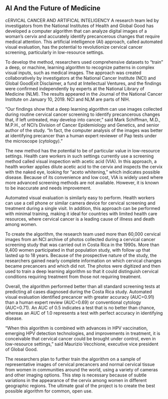 ## AI And the Future of Medicine
cERVICAL CANCER AND ARTIFICAL INTELIGENCY 
A research team led by investigators from the National Institutes of Health and Global Good has developed a computer algorithm that can analyze digital images of a woman’s cervix and accurately identify precancerous changes that require medical attention. This artificial intelligence (AI) approach, called automated visual evaluation, has the potential to revolutionize cervical cancer screening, particularly in low-resource settings.

To develop the method, researchers used comprehensive datasets to “train” a deep, or machine, learning algorithm to recognize patterns in complex visual inputs, such as medical images. The approach was created collaboratively by investigators at the National Cancer Institute (NCI) and Global GoodExit Disclaimer, a fund at Intellectual Ventures, and the findings were confirmed independently by experts at the National Library of Medicine (NLM). The results appeared in the Journal of the National Cancer Institute on January 10, 2019. NCI and NLM are parts of NIH.

“Our findings show that a deep learning algorithm can use images collected during routine cervical cancer screening to identify precancerous changes that, if left untreated, may develop into cancer,” said Mark Schiffman, M.D., M.P.H., of NCI’s Division of Cancer Epidemiology and Genetics, and senior author of the study. “In fact, the computer analysis of the images was better at identifying precancer than a human expert reviewer of Pap tests under the microscope (cytology).”

The new method has the potential to be of particular value in low-resource settings. Health care workers in such settings currently use a screening method called visual inspection with acetic acid (VIA). In this approach, a health worker applies dilute acetic acid to the cervix and inspects the cervix with the naked eye, looking for “aceto whitening,” which indicates possible disease. Because of its convenience and low cost, VIA is widely used where more advanced screening methods are not available. However, it is known to be inaccurate and needs improvement.

Automated visual evaluation is similarly easy to perform. Health workers can use a cell phone or similar camera device for cervical screening and treatment during a single visit. In addition, this approach can be performed with minimal training, making it ideal for countries with limited health care resources, where cervical cancer is a leading cause of illness and death among women.

To create the algorithm, the research team used more than 60,000 cervical images from an NCI archive of photos collected during a cervical cancer screening study that was carried out in Costa Rica in the 1990s. More than 9,400 women participated in that population study, with follow up that lasted up to 18 years. Because of the prospective nature of the study, the researchers gained nearly complete information on which cervical changes became precancers and which did not. The photos were digitized and then used to train a deep learning algorithm so that it could distinguish cervical conditions requiring treatment from those not requiring treatment.

Overall, the algorithm performed better than all standard screening tests at predicting all cases diagnosed during the Costa Rica study. Automated visual evaluation identified precancer with greater accuracy (AUC=0.91) than a human expert review (AUC=0.69) or conventional cytology (AUC=0.71). An AUC of 0.5 indicates a test that is no better than chance, whereas an AUC of 1.0 represents a test with perfect accuracy in identifying disease.

“When this algorithm is combined with advances in HPV vaccination, emerging HPV detection technologies, and improvements in treatment, it is conceivable that cervical cancer could be brought under control, even in low-resource settings,” said Maurizio Vecchione, executive vice president of Global Good.

The researchers plan to further train the algorithm on a sample of representative images of cervical precancers and normal cervical tissue from women in communities around the world, using a variety of cameras and other imaging options. This step is necessary because of subtle variations in the appearance of the cervix among women in different geographic regions. The ultimate goal of the project is to create the best possible algorithm for common, open use.
